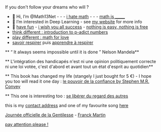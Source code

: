 If you don't follow your dreams who will ?

- 👋 Hi, I’m @Math13Net - - - [i hate math](https://youtu.be/ytVneQUA5-c) - - - [math is _____](https://youtu.be/hB6bfw622fo)
- 👀 I’m interested in Deep Learning - see [my website](https://sites.google.com/view/introduction-deep-learning/accueil) for more info
- 🌱 [have fun](https://youtu.be/CwzjlmBLfrQ) - [i wish you all success](https://youtu.be/1bumPyvzCyo) - [nothing is easy, nothing is free](https://youtu.be/SSV2ynRScQA)
- [think different : introduction to p-adict numbers](https://youtu.be/3gyHKCDq1YA?si=h53LGlX32wGySUCS)
- [play different : math for love](https://mathforlove.com/)
- [savoir respirer](https://youtu.be/RIjjUxwaqTI?si=Es2jer2tbDO15Q9s) puis [apprendre à respirer](https://www.mrjamesnestor.com/breathing-videos)

** “ It always seems impossible until it is done ” Nelson Mandela**  
  
** L'intégration des handicapés n'est ni une opinion politiquement correcte ni une loi votée, c'est d'abord et avant tout un état d'esprit au quotidien**  

** This book has changed my life (stangely I just bought for 5 €) - I hope you too will read it one day : [le pouvoir de la confiance by Stephen M.R. Convey](https://www.amazon.fr/pouvoir-confiance-Stephen-Covey/dp/229002578X)

** This one is interesting too :  [se libérer du regard des autres](https://youtu.be/3-FiqgVzXqY?si=8HbjLOqddBy9L13J)
  
  this is my [contact address](https://youtu.be/nq-dchJPXGA)
  and one of my favourite song [here](https://youtu.be/BR6pYICqZT0?si=1ZS4wxUYN_nfHw3s)

[Journée officielle de la Gentilesse](https://www.journeedelagentillesse.ca/) - [Franck Martin](https://www.editions-eyrolles.com/auteurs/franck-martin)

[pay attention please !](https://youtu.be/4GEoTPQj91I?si=9idt9YRTsdtKO05v)

<!---
Math13Net/Math13Net is a ✨ special ✨ repository because its `README.md` (this file) appears on your GitHub profile.
You can click the Preview link to take a look at your changes.


--->


